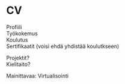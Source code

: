 # CV
Profiili  
Työkokemus  
Koulutus\
Sertifikaatit (voisi ehdä yhdistää koulutkseen)

Projektit?  
Kielitaito?

Mainittavaa:
Virtualisointi